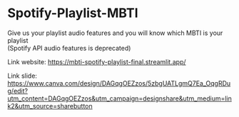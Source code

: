 # Spotify-Playlist-MBTI

Give us your playlist audio features and you will know which MBTI is your playlist<br>
(Spotify API audio features is deprecated)<br>

Link website: 
https://mbti-spotify-playlist-final.streamlit.app/

Link slide:
https://www.canva.com/design/DAGqgOEZzos/5zbgUATLgmQ7Ea_OqgRDug/edit?utm_content=DAGqgOEZzos&utm_campaign=designshare&utm_medium=link2&utm_source=sharebutton

